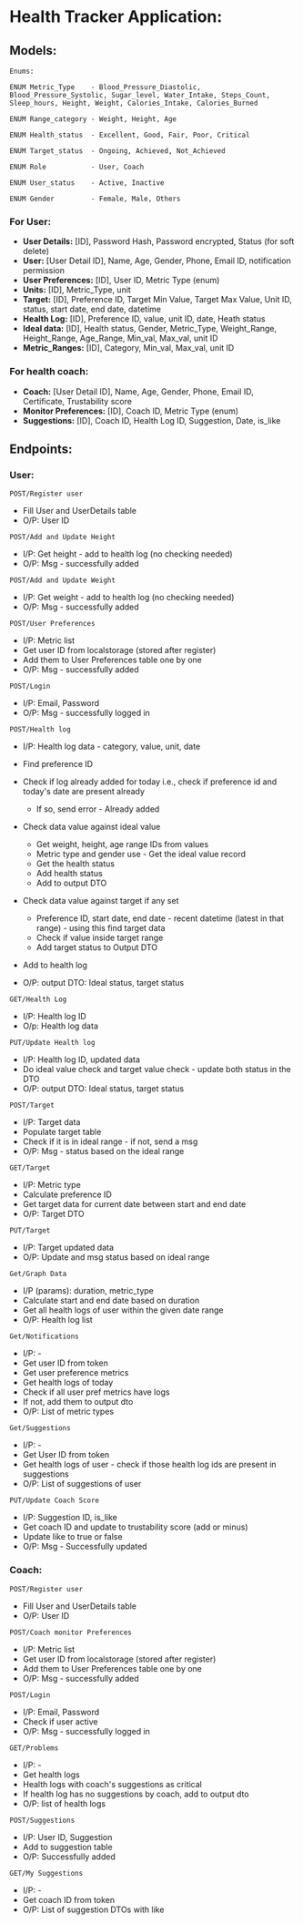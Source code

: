# Health Tracker Application:

## Models:
```
Enums:

ENUM Metric_Type    - Blood_Pressure_Diastolic, Blood_Pressure_Systolic, Sugar_level, Water_Intake, Steps_Count, Sleep_hours, Height, Weight, Calories_Intake, Calories_Burned

ENUM Range_category - Weight, Height, Age

ENUM Health_status  - Excellent, Good, Fair, Poor, Critical

ENUM Target_status  - Ongoing, Achieved, Not_Achieved

ENUM Role           - User, Coach 

ENUM User_status    - Active, Inactive

ENUM Gender         - Female, Male, Others
```
### For User:
- **User Details:** [ID], Password Hash, Password encrypted, Status (for soft delete)
- **User:** [User Detail ID], Name, Age, Gender, Phone, Email ID, notification permission
- **User Preferences:** [ID], User ID, Metric Type (enum)
- **Units:** [ID], Metric_Type, unit 
- **Target:** [ID], Preference ID, Target Min Value, Target Max Value, Unit ID, status, start date, end date, datetime 
- **Health Log:** [ID], Preference ID, value, unit ID, date, Heath status
- **Ideal data:** [ID], Health status, Gender, Metric_Type, Weight_Range, Height_Range, Age_Range, Min_val, Max_val, unit ID 
- **Metric_Ranges:** [ID], Category, Min_val, Max_val, unit ID 

### For health coach:
- **Coach:** [User Detail ID], Name, Age, Gender, Phone, Email ID, Certificate, Trustability score
- **Monitor Preferences:** [ID], Coach ID, Metric Type (enum)
- **Suggestions:** [ID], Coach ID, Health Log ID, Suggestion, Date, is_like

## Endpoints:
### User:

`POST/Register user`
- Fill User and UserDetails table 
- O/P: User ID 

`POST/Add and Update Height`
- I/P: Get height - add to health log (no checking needed)
- O/P: Msg - successfully added 
        
`POST/Add and Update Weight` 
- I/P: Get weight - add to health log (no checking needed)
- O/P: Msg - successfully added 
        
`POST/User Preferences` 
- I/P: Metric list
- Get user ID from localstorage (stored after register) 
- Add them to User Preferences table one by one 
- O/P: Msg - successfully added

`POST/Login` 
- I/P: Email, Password 
- O/P: Msg - successfully logged in 

`POST/Health log`
- I/P: Health log data - category, value, unit, date 
- Find preference ID 
- Check if log already added for today i.e., check if preference id and today's date are present already 
    - If so, send error - Already added

- Check data value against ideal value 
    - Get weight, height, age range IDs from values 
    - Metric type and gender use - Get the ideal value record 
    - Get the health status 
    - Add health status
    - Add to output DTO

- Check data value against target if any set 
    - Preference ID, start date, end date - recent datetime (latest in that range) - using this find target data 
    - Check if value inside target range 
    - Add target status to Output DTO

- Add to health log 
- O/P: output DTO: Ideal status, target status 

`GET/Health Log`
- I/P: Health log ID 
- O/p: Health log data 

`PUT/Update Health log` 
- I/P: Health log ID, updated data 
- Do ideal value check and target value check - update both status in the DTO 
- O/P: output DTO: Ideal status, target status 

`POST/Target`
- I/P: Target data 
- Populate target table
- Check if it is in ideal range - if not, send a msg 
- O/P: Msg - status based on the ideal range 

`GET/Target` 
- I/P: Metric type
- Calculate preference ID 
- Get target data for current date between start and end date 
- O/P: Target DTO 

`PUT/Target`
- I/P: Target updated data 
- O/P: Update and msg status based on ideal range 

`Get/Graph Data` 
- I/P (params): duration, metric_type 
- Calculate start and end date based on duration 
- Get all health logs of user within the given date range 
- O/P: Health log list 

`Get/Notifications` 
- I/P: -
- Get user ID from token 
- Get user preference metrics 
- Get health logs of today 
- Check if all user pref metrics have logs 
- If not, add them to output dto  
- O/P: List of metric types 

`Get/Suggestions`
- I/P: -
- Get User ID from token 
- Get health logs of user - check if those health log ids are present in suggestions 
- O/P: List of suggestions of user 

`PUT/Update Coach Score`
- I/P: Suggestion ID, is_like
- Get coach ID and update to trustability score (add or minus) 
- Update like to true or false
- O/P: Msg - Successfully updated 

### Coach:
`POST/Register user`
- Fill User and UserDetails table 
- O/P: User ID 

`POST/Coach monitor Preferences` 
- I/P: Metric list
- Get user ID from localstorage (stored after register) 
- Add them to User Preferences table one by one 
- O/P: Msg - successfully added

`POST/Login` 
- I/P: Email, Password 
- Check if user active 
- O/P: Msg - successfully logged in 

`GET/Problems`
- I/P: -
- Get health logs 
- Health logs with coach's suggestions as critical
- If health log has no suggestions by coach, add to output dto  
- O/P: list of health logs 

`POST/Suggestions` 
- I/P: User ID, Suggestion
- Add to suggestion table 
- O/P: Successfully added 

`GET/My Suggestions` 
- I/P: -
- Get coach ID from token 
- O/P: List of suggestion DTOs with like 
